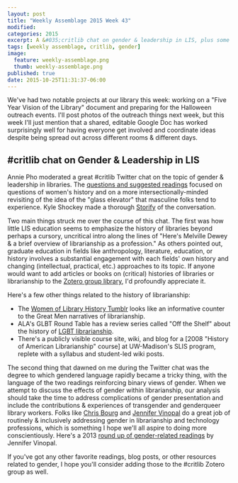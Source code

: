 ```yaml
---
layout: post
title: "Weekly Assemblage 2015 Week 43"
modified:
categories: 2015
excerpt: A &#035;critlib chat on gender & leadership in LIS, plus some history links.
tags: [weekly assemblage, critlib, gender]
image:
  feature: weekly-assemblage.png
  thumb: weekly-assemblage.png
published: true
date: 2015-10-25T11:31:37-06:00
---
```

We've had two notable projects at our library this week: working on a "Five Year Vision of the Library" document and preparing for the Halloween outreach events. I'll post photos of the outreach things next week, but this week I'll just mention that a shared, editable Google Doc has worked surprisingly well for having everyone get involved and coordinate ideas despite being spread out across different rooms & different days.    

## #critlib chat on Gender & Leadership in LIS   

Annie Pho moderated a great #critlib Twitter chat on the topic of gender & leadership in libraries. The [questions and suggested readings](http://critlib.org/gender-and-leadership/) focused on questions of women's history and on a more intersectionally-minded revisiting of the idea of the "glass elevator" that masculine folks tend to experience. Kyle Shockey made a thorough [Storify](https://storify.com/KShockey04/critlib-10-20-15) of the conversation.   

Two main things struck me over the course of this chat. The first was how little LIS education seems to emphasize the history of libraries beyond perhaps a cursory, uncritical intro along the lines of "Here's Melville Dewey & a brief overview of librarianship as a profession." As others pointed out, graduate education in fields like anthropology, literature, education, or history involves a substantial engagement with each fields' own history and changing (intellectual, practical, etc.)  approaches to its topic. If anyone would want to add articles or books on (critical) histories of libraries or librarianship to the [Zotero group library](https://www.zotero.org/groups/critlib), I'd profoundly appreciate it.   

Here's a few other things related to the history of librarianship:  

- The [Women of Library History Tumblr](http://womenoflibraryhistory.tumblr.com) looks like an informative counter to the Great Men narratives of librarianship.   
- ALA's GLBT Round Table has a review series called "Off the Shelf" about the history of [LGBT librarianship](http://www.glbtrt.ala.org/reviews/off-the-shelf-1-lgbt-librarianship/).   
- There's a publicly visible course site, wiki, and blog for a [2008 "History of American Librarianship" course] at UW-Madison's SLIS program, replete with a syllabus and student-led wiki posts.   

The second thing that dawned on me during the Twitter chat was the degree to which gendered language rapidly became a tricky thing, with the language of the two readings reinforcing binary views of gender. When we attempt to discuss the effects of gender within librarianship, our analysis should take the time to address complications of gender presentation and include the contributions & experiences of transgender and genderqueer library workers. Folks like [Chris Bourg](https://chrisbourg.wordpress.com/tag/gender/) and [Jennifer Vinopal](http://vinopal.org/category/gender/) do a great job of routinely & inclusively addressing gender in librarianship and technology professions, which is something I hope we'll all aspire to doing more conscientiously. Here's a 2013 [round up of gender-related readings](http://vinopal.org/2013/12/05/are-we-talking-enough-about-gender-bias-and-discrimination-in-the-library-profession/) by Jennifer Vinopal.   

If you've got any other favorite readings, blog posts, or other resources related to gender, I hope you'll consider adding those to the #critlib Zotero group as well.    
   
